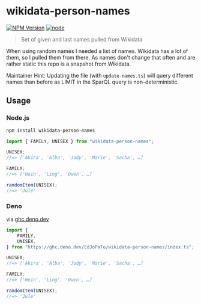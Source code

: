 # wikidata-person-names

[![NPM Version](https://img.shields.io/npm/v/wikidata-person-names.svg)](https://www.npmjs.com/package/wikidata-person-names)
[![node](https://img.shields.io/node/v/wikidata-person-names.svg)](https://www.npmjs.com/package/wikidata-person-names)

> Set of given and last names pulled from Wikidata

When using random names I needed a list of names. Wikidata has a lot of them, so
I pulled them from there. As names don't change that often and are rather static
this repo is a snapshot from Wikidata.

Maintainer Hint: Updating the file (with `update-names.ts`) will query different
names than before as LIMIT in the SparQL query is non-deterministic.

## Usage

### Node.js

```bash
npm install wikidata-person-names
```

```js
import { FAMILY, UNISEX } from "wikidata-person-names";

UNISEX;
//=> ['Akira', 'Alba', 'Jody', 'Marie', 'Sacha', …]

FAMILY;
//=> ['Hein', 'Ling', 'Owen', …]

randomItem(UNISEX);
//=> 'Jule'
```

### Deno

via [ghc.deno.dev](https://github.com/dcdunkan/ghc.deno.dev)

```ts
import {
	FAMILY,
	UNISEX,
} from "https://ghc.deno.dev/EdJoPaTo/wikidata-person-names/index.ts";

UNISEX;
//=> ['Akira', 'Alba', 'Jody', 'Marie', 'Sacha', …]

FAMILY;
//=> ['Hein', 'Ling', 'Owen', …]

randomItem(UNISEX);
//=> 'Jule'
```
